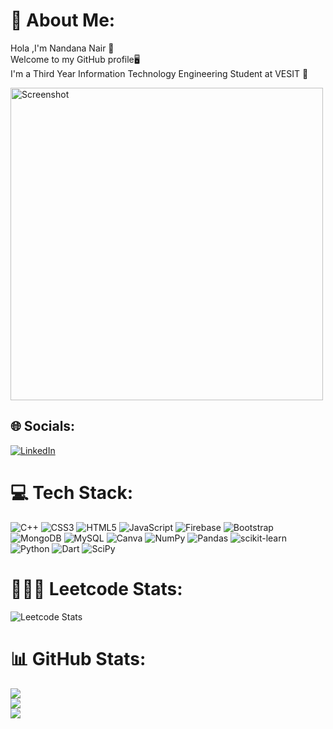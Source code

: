 # 💫 About Me:
Hola ,I'm Nandana Nair 👋<br>Welcome to my GitHub profile🖥<br>I'm a Third Year Information Technology Engineering Student at VESIT 🏫

<img src="https://github.com/Nandanair622/Nandanair622/assets/97756235/57d3a92c-add4-4c2c-a2b2-93e3e4214ee8" alt="Screenshot" width="500">



## 🌐 Socials:
[![LinkedIn](https://img.shields.io/badge/LinkedIn-%230077B5.svg?logo=linkedin&logoColor=white)](https://linkedin.com/in/https://www.linkedin.com/in/nandana-nair-10a883209/) 

# 💻 Tech Stack:
![C++](https://img.shields.io/badge/c++-%2300599C.svg?style=for-the-badge&logo=c%2B%2B&logoColor=white) ![CSS3](https://img.shields.io/badge/css3-%231572B6.svg?style=for-the-badge&logo=css3&logoColor=white) ![HTML5](https://img.shields.io/badge/html5-%23E34F26.svg?style=for-the-badge&logo=html5&logoColor=white) ![JavaScript](https://img.shields.io/badge/javascript-%23323330.svg?style=for-the-badge&logo=javascript&logoColor=%23F7DF1E) ![Firebase](https://img.shields.io/badge/firebase-%23039BE5.svg?style=for-the-badge&logo=firebase) ![Bootstrap](https://img.shields.io/badge/bootstrap-%23563D7C.svg?style=for-the-badge&logo=bootstrap&logoColor=white) ![MongoDB](https://img.shields.io/badge/MongoDB-%234ea94b.svg?style=for-the-badge&logo=mongodb&logoColor=white) ![MySQL](https://img.shields.io/badge/mysql-%2300f.svg?style=for-the-badge&logo=mysql&logoColor=white) ![Canva](https://img.shields.io/badge/Canva-%2300C4CC.svg?style=for-the-badge&logo=Canva&logoColor=white) ![NumPy](https://img.shields.io/badge/numpy-%23013243.svg?style=for-the-badge&logo=numpy&logoColor=white) ![Pandas](https://img.shields.io/badge/pandas-%23150458.svg?style=for-the-badge&logo=pandas&logoColor=white) ![scikit-learn](https://img.shields.io/badge/scikit--learn-%23F7931E.svg?style=for-the-badge&logo=scikit-learn&logoColor=white) ![Python](https://img.shields.io/badge/python-3670A0?style=for-the-badge&logo=python&logoColor=ffdd54) ![Dart](https://img.shields.io/badge/dart-%230175C2.svg?style=for-the-badge&logo=dart&logoColor=white) ![SciPy](https://img.shields.io/badge/SciPy-%230C55A5.svg?style=for-the-badge&logo=scipy&logoColor=%white)

# 👩🏻‍💻 Leetcode Stats:
![Leetcode Stats](https://leetcard.jacoblin.cool/__nandana02__)
# 📊 GitHub Stats:
![](https://github-readme-stats.vercel.app/api?username=Nandanair622&theme=dark&hide_border=true&include_all_commits=true&count_private=false)<br/>
![](https://github-readme-streak-stats.herokuapp.com/?user=Nandanair622&theme=dark&hide_border=true)<br/>
![](https://github-readme-stats.vercel.app/api/top-langs/?username=Nandanair622&theme=dark&hide_border=true&include_all_commits=true&count_private=false&layout=compact)





